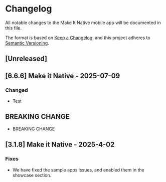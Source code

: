 # Changelog

All notable changes to the Make It Native mobile app will be documented in this file.

The format is based on [Keep a Changelog](https://keepachangelog.com/en/1.0.0/), and this project adheres to [Semantic Versioning](https://semver.org/spec/v2.0.0.html).

## [Unreleased]

## [6.6.6] Make it Native - 2025-07-09

### Changed

-   Test

## BREAKING CHANGE

-  BREAKING CHANGE

## [3.1.8] Make it Native - 2025-4-02

### Fixes

-   We have fixed the sample apps issues, and enabled them in the showcase section.
